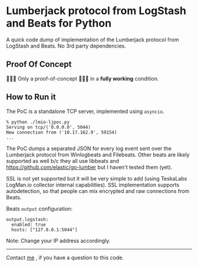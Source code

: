 # Lumberjack protocol from LogStash and Beats for Python

A quick code dump of implementation of the Lumberjack protocol from LogStash and Beats.
No 3rd party dependencies.

## Proof Of Concept 

🚧🚧🚧 Only a proof-of-concept 🚧🚧🚧 in a **fully working** condition.


## How to Run it

The PoC is a standalone TCP server, implemented using `asyncio`.

```
% python ./lmio-ljpoc.py 
Serving on tcp/('0.0.0.0', 5044)
New connection from ('10.17.162.9', 59154)
...
```

The PoC dumps a separated JSON for every log event sent over the Lumberjack protocol from Winlogbeats and Filebeats.
Other beats are likely supported as well b/c they all use libbeats and https://github.com/elastic/go-lumber but I haven't tested them (yet).

SSL is not yet supported but it will be very simple to add (using TeskaLabs LogMan.io collector internal capabilities).
SSL implementation supports autodetection, so that people can mix encrypted and raw connections from Beats.

Beats `output` configuration:

```
output.logstash:
  enabled: true
  hosts: ["127.0.0.1:5044"]
```

Note: Change your IP address accordingly.

---

Contact [me](https://github.com/ateska) , if you have a question to this code.

